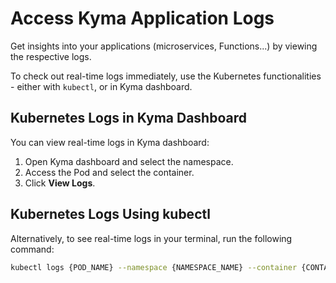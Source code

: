 # Access Kyma Application Logs

Get insights into your applications (microservices, Functions...) by viewing the respective logs.

To check out real-time logs immediately, use the Kubernetes functionalities - either with `kubectl`, or in Kyma dashboard.

## Kubernetes Logs in Kyma Dashboard

You can view real-time logs in Kyma dashboard:

1. Open Kyma dashboard and select the namespace.
2. Access the Pod and select the container.
3. Click **View Logs**.

## Kubernetes Logs Using kubectl

Alternatively, to see real-time logs in your terminal, run the following command:

```bash
kubectl logs {POD_NAME} --namespace {NAMESPACE_NAME} --container {CONTAINER_NAME}
```
